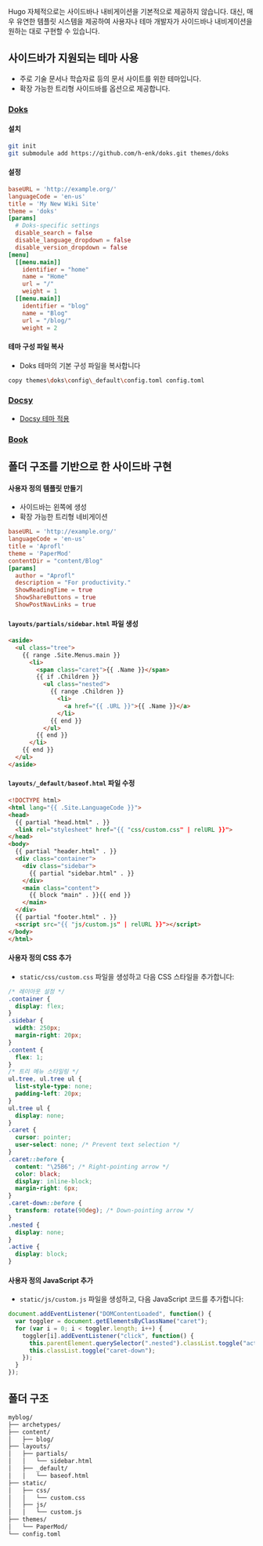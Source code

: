 Hugo 자체적으로는 사이드바나 내비게이션을 기본적으로 제공하지 않습니다. 
대신, 매우 유연한 템플릿 시스템을 제공하여 사용자나 테마 개발자가 사이드바나 내비게이션을 원하는 대로 구현할 수 있습니다. 

## 사이드바가 지원되는 테마 사용

- 주로 기술 문서나 학습자료 등의 문서 사이트를 위한 테마입니다.
- 확장 가능한 트리형 사이드바를 옵션으로 제공합니다.
### [Doks](https://themes.gohugo.io/themes/doks/)
#### 설치

```sh
git init
git submodule add https://github.com/h-enk/doks.git themes/doks
```

#### 설정

```toml file:config.toml
baseURL = 'http://example.org/'
languageCode = 'en-us'
title = 'My New Wiki Site'
theme = 'doks'
[params]
  # Doks-specific settings
  disable_search = false
  disable_language_dropdown = false
  disable_version_dropdown = false
[menu]
  [[menu.main]]
    identifier = "home"
    name = "Home"
    url = "/"
    weight = 1
  [[menu.main]]
    identifier = "blog"
    name = "Blog"
    url = "/blog/"
    weight = 2
```

#### 테마 구성 파일 복사
- Doks 테마의 기본 구성 파일을 복사합니다

```sh
copy themes\doks\config\_default\config.toml config.toml
```

### [Docsy](https://github.com/google/docsy)
- [Docsy 테마 적용](Docsy%20테마%20적용.md)
### [Book](https://themes.gohugo.io/themes/hugo-book/)

## 폴더 구조를 기반으로 한 사이드바 구현

#### 사용자 정의 템플릿 만들기
- 사이드바는 왼쪽에 생성
- 확장 가능한 트리형 네비게이션

```toml file:config.toml
baseURL = 'http://example.org/'
languageCode = 'en-us'
title = 'Aprofl'
theme = 'PaperMod'
contentDir = "content/Blog"
[params]
  author = "Aprofl"
  description = "For productivity."
  ShowReadingTime = true
  ShowShareButtons = true
  ShowPostNavLinks = true  
```

#### `layouts/partials/sidebar.html` 파일 생성

```html file:sidebar.html
<aside>
  <ul class="tree">
    {{ range .Site.Menus.main }}
      <li>
        <span class="caret">{{ .Name }}</span>
        {{ if .Children }}
          <ul class="nested">
            {{ range .Children }}
              <li>
                <a href="{{ .URL }}">{{ .Name }}</a>
              </li>
            {{ end }}
          </ul>
        {{ end }}
      </li>
    {{ end }}
  </ul>
</aside>
```

#### `layouts/_default/baseof.html` 파일 수정

```html file:baseof.html
<!DOCTYPE html>
<html lang="{{ .Site.LanguageCode }}">
<head>
  {{ partial "head.html" . }}
  <link rel="stylesheet" href="{{ "css/custom.css" | relURL }}">
</head>
<body>
  {{ partial "header.html" . }}
  <div class="container">
    <div class="sidebar">
      {{ partial "sidebar.html" . }}
    </div>
    <main class="content">
      {{ block "main" . }}{{ end }}
    </main>
  </div>
  {{ partial "footer.html" . }}
  <script src="{{ "js/custom.js" | relURL }}"></script>
</body>
</html>
```

#### 사용자 정의 CSS 추가
- `static/css/custom.css` 파일을 생성하고 다음 CSS 스타일을 추가합니다:

```css file:custom.css
/* 레이아웃 설정 */
.container {
  display: flex;
}
.sidebar {
  width: 250px;
  margin-right: 20px;
}
.content {
  flex: 1;
}
/* 트리 메뉴 스타일링 */
ul.tree, ul.tree ul {
  list-style-type: none;
  padding-left: 20px;
}
ul.tree ul {
  display: none;
}
.caret {
  cursor: pointer;
  user-select: none; /* Prevent text selection */
}
.caret::before {
  content: "\25B6"; /* Right-pointing arrow */
  color: black;
  display: inline-block;
  margin-right: 6px;
}
.caret-down::before {
  transform: rotate(90deg); /* Down-pointing arrow */
}
.nested {
  display: none;
}
.active {
  display: block;
}
```

#### 사용자 정의 JavaScript 추가
-  `static/js/custom.js` 파일을 생성하고, 다음 JavaScript 코드를 추가합니다:

```js file:custom.js
document.addEventListener("DOMContentLoaded", function() {
  var toggler = document.getElementsByClassName("caret");
  for (var i = 0; i < toggler.length; i++) {
    toggler[i].addEventListener("click", function() {
      this.parentElement.querySelector(".nested").classList.toggle("active");
      this.classList.toggle("caret-down");
    });
  }
});
```

## 폴더 구조

```sh
myblog/
├── archetypes/
├── content/
│   ├── blog/
├── layouts/
│   ├── partials/
│   │   └── sidebar.html
│   ├── _default/
│   │   └── baseof.html
├── static/
│   ├── css/
│   │   └── custom.css
│   ├── js/
│   │   └── custom.js
├── themes/
│   └── PaperMod/
└── config.toml
```
